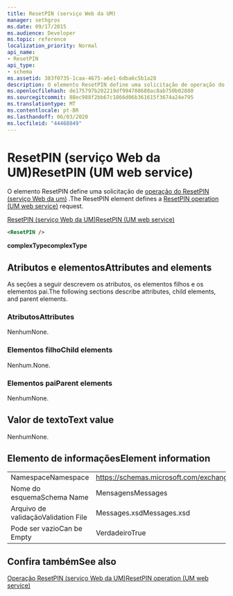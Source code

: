 ```yaml
---
title: ResetPIN (serviço Web da UM)
manager: sethgros
ms.date: 09/17/2015
ms.audience: Developer
ms.topic: reference
localization_priority: Normal
api_name:
- ResetPIN
api_type:
- schema
ms.assetid: 383f0735-1caa-4675-a6e1-6dba6c5b1a28
description: O elemento ResetPIN define uma solicitação de operação do ResetPIN (serviço Web da UM).
ms.openlocfilehash: de175797b202219df994708680ac8ab750b02880
ms.sourcegitcommit: 88ec988f2bb67c1866d06b361615f3674a24e795
ms.translationtype: MT
ms.contentlocale: pt-BR
ms.lasthandoff: 06/03/2020
ms.locfileid: "44468849"
---
```

# <a name="resetpin-um-web-service"></a><span data-ttu-id="4db95-103">ResetPIN (serviço Web da UM)</span><span class="sxs-lookup"><span data-stu-id="4db95-103">ResetPIN (UM web service)</span></span>

<span data-ttu-id="4db95-104">O elemento ResetPIN define uma solicitação de [operação do ResetPIN (serviço Web da um)](resetpin-operation-um-web-service.md) .</span><span class="sxs-lookup"><span data-stu-id="4db95-104">The ResetPIN element defines a [ResetPIN operation (UM web service)](resetpin-operation-um-web-service.md) request.</span></span> 
  
[<span data-ttu-id="4db95-105">ResetPIN (serviço Web da UM)</span><span class="sxs-lookup"><span data-stu-id="4db95-105">ResetPIN (UM web service)</span></span>](resetpin-um-web-service.md)
  
```xml
<ResetPIN />
```

 <span data-ttu-id="4db95-106">**complexType**</span><span class="sxs-lookup"><span data-stu-id="4db95-106">**complexType**</span></span>
## <a name="attributes-and-elements"></a><span data-ttu-id="4db95-107">Atributos e elementos</span><span class="sxs-lookup"><span data-stu-id="4db95-107">Attributes and elements</span></span>

<span data-ttu-id="4db95-108">As seções a seguir descrevem os atributos, os elementos filhos e os elementos pai.</span><span class="sxs-lookup"><span data-stu-id="4db95-108">The following sections describe attributes, child elements, and parent elements.</span></span>
  
### <a name="attributes"></a><span data-ttu-id="4db95-109">Atributos</span><span class="sxs-lookup"><span data-stu-id="4db95-109">Attributes</span></span>

<span data-ttu-id="4db95-110">Nenhum</span><span class="sxs-lookup"><span data-stu-id="4db95-110">None.</span></span>
  
### <a name="child-elements"></a><span data-ttu-id="4db95-111">Elementos filho</span><span class="sxs-lookup"><span data-stu-id="4db95-111">Child elements</span></span>

<span data-ttu-id="4db95-112">Nenhum.</span><span class="sxs-lookup"><span data-stu-id="4db95-112">None.</span></span>
  
### <a name="parent-elements"></a><span data-ttu-id="4db95-113">Elementos pai</span><span class="sxs-lookup"><span data-stu-id="4db95-113">Parent elements</span></span>

<span data-ttu-id="4db95-114">Nenhum</span><span class="sxs-lookup"><span data-stu-id="4db95-114">None.</span></span>
  
## <a name="text-value"></a><span data-ttu-id="4db95-115">Valor de texto</span><span class="sxs-lookup"><span data-stu-id="4db95-115">Text value</span></span>

<span data-ttu-id="4db95-116">Nenhum</span><span class="sxs-lookup"><span data-stu-id="4db95-116">None.</span></span>
  
## <a name="element-information"></a><span data-ttu-id="4db95-117">Elemento de informações</span><span class="sxs-lookup"><span data-stu-id="4db95-117">Element information</span></span>

|||
|:-----|:-----|
|<span data-ttu-id="4db95-118">Namespace</span><span class="sxs-lookup"><span data-stu-id="4db95-118">Namespace</span></span>  <br/> |https://schemas.microsoft.com/exchange/services/2006/messages  <br/> |
|<span data-ttu-id="4db95-119">Nome do esquema</span><span class="sxs-lookup"><span data-stu-id="4db95-119">Schema Name</span></span>  <br/> |<span data-ttu-id="4db95-120">Mensagens</span><span class="sxs-lookup"><span data-stu-id="4db95-120">Messages</span></span>  <br/> |
|<span data-ttu-id="4db95-121">Arquivo de validação</span><span class="sxs-lookup"><span data-stu-id="4db95-121">Validation File</span></span>  <br/> |<span data-ttu-id="4db95-122">Messages.xsd</span><span class="sxs-lookup"><span data-stu-id="4db95-122">Messages.xsd</span></span>  <br/> |
|<span data-ttu-id="4db95-123">Pode ser vazio</span><span class="sxs-lookup"><span data-stu-id="4db95-123">Can be Empty</span></span>  <br/> |<span data-ttu-id="4db95-124">Verdadeiro</span><span class="sxs-lookup"><span data-stu-id="4db95-124">True</span></span>  <br/> |
   
## <a name="see-also"></a><span data-ttu-id="4db95-125">Confira também</span><span class="sxs-lookup"><span data-stu-id="4db95-125">See also</span></span>



[<span data-ttu-id="4db95-126">Operação ResetPIN (serviço Web da UM)</span><span class="sxs-lookup"><span data-stu-id="4db95-126">ResetPIN operation (UM web service)</span></span>](resetpin-operation-um-web-service.md)

